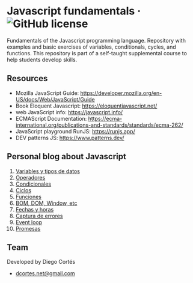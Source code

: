 # Javascript fundamentals &middot; ![GitHub license](https://img.shields.io/badge/license-MIT-blue.svg)

Fundamentals of the Javascript programming language. Repository with examples and basic exercises of variables, conditionals, cycles, and functions. This repository is part of a self-taught supplemental course to help students develop skills.

## Resources

- Mozilla JavaScript Guide: https://developer.mozilla.org/en-US/docs/Web/JavaScript/Guide
- Book Eloquent Javascript: https://eloquentjavascript.net/
- web JavaScript info: https://javascript.info/
- ECMAScript Documentation: https://ecma-international.org/publications-and-standards/standards/ecma-262/
- JavaScript playground RunJS: https://runjs.app/
- DEV patterns JS: https://www.patterns.dev/

## Personal blog about Javascript

1.  [Variables y tipos de datos](https://medium.com/@diego.coder/variables-y-tipos-de-datos-en-javascript-16543ef93145)
2. [Operadores](https://medium.com/@diego.coder/operadores-en-javascript-aritm%C3%A9ticos-asignaci%C3%B3n-comparaci%C3%B3n-y-l%C3%B3gicos-14d64bee5c2a)
3. [Condicionales](https://medium.com/@diego.coder/condicionales-en-javascript-if-if-else-y-switch-3f833b664bff)
4. [Ciclos](https://medium.com/@diego.coder/ciclos-en-javascript-for-for-in-for-of-for-each-y-while-b02fec257dbe)
5. [Funciones](https://medium.com/@diego.coder/funciones-en-javascript-arrow-iffe-callbacks-4b57df6b33de)
6. [BOM, DOM, Window, etc](https://medium.com/@diego.coder/introducci%C3%B3n-a-los-objetos-del-navegador-bom-bfd01fbfda23)
7. [Fechas y horas](https://medium.com/@diego.coder/fechas-y-horas-en-javascript-objeto-date-46bc36ed3774)
8. [Captura de errores](https://medium.com/@diego.coder/manejando-errores-en-javascript-c3c415b70575)
9. [Event loop](https://medium.com/@diego.coder/event-loop-y-su-relaci%C3%B3n-con-javascript-1e1276431189)
10. [Promesas](https://medium.com/@diego.coder/promesas-en-javascript-9b7c41d233cd)

## Team

Developed by Diego Cortés

- dcortes.net@gmail.com
